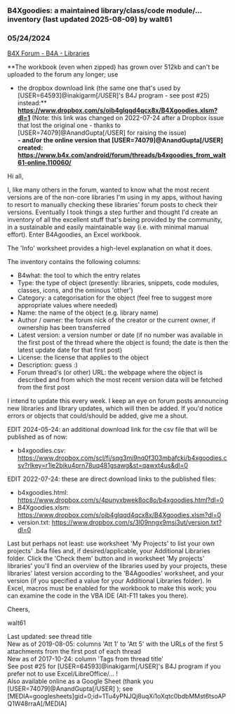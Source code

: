 ### B4Xgoodies: a maintained library/class/code module/... inventory (last updated 2025-08-09) by walt61
### 05/24/2024
[B4X Forum - B4A - Libraries](https://www.b4x.com/android/forum/threads/56175/)

**The workbook (even when zipped) has grown over 512kb and can't be uploaded to the forum any longer; use  
- the dropbox download link (the same one that's used by [USER=64593]@inakigarm[/USER]'s B4J program - see post #25) instead:** [**<https://www.dropbox.com/s/oib4glqqd4qcx8x/B4Xgoodies.xlsm?dl=1>**](https://www.dropbox.com/s/oib4glqqd4qcx8x/B4Xgoodies.xlsm?dl=1) (Note: this link was changed on 2022-07-24 after a Dropbox issue that lost the original one - thanks to [USER=74079]@AnandGupta[/USER] for raising the issue)  
**- and/or the online version that [USER=74079]@AnandGupta[/USER] created: <https://www.b4x.com/android/forum/threads/b4xgoodies_from_walt61-online.110060/>**  
  
Hi all,  
  
I, like many others in the forum, wanted to know what the most recent versions are of the non-core libraries I'm using in my apps, without having to resort to manually checking these libraries' forum posts to check their versions. Eventually I took things a step further and thought I'd create an inventory of all the excellent stuff that's being provided by the community, in a sustainable and easily maintainable way (i.e. with minimal manual effort). Enter B4Agoodies, an Excel workbook.  
  
The 'Info' worksheet provides a high-level explanation on what it does.  
  
The inventory contains the following columns:  
- B4what: the tool to which the entry relates  
- Type: the type of object (presently: libraries, snippets, code modules, classes, icons, and the ominous 'other')  
- Category: a categorisation for the object (feel free to suggest more appropriate values where needed)  
- Name: the name of the object (e.g. library name)  
- Author / owner: the forum nick of the creator or the current owner, if ownership has been transferred  
- Latest version: a version number or date (if no number was available in the first post of the thread where the object is found; the date is then the latest update date for that first post)  
- License: the license that applies to the object  
- Description: guess :)  
- Forum thread's (or other) URL: the webpage where the object is described and from which the most recent version data will be fetched from the first post  
  
I intend to update this every week. I keep an eye on forum posts announcing new libraries and library updates, which will then be added. If you'd notice errors or objects that could/should be added, give me a shout.  
  
EDIT 2024-05-24: an additional download link for the csv file that will be published as of now:  
- b4xgoodies.csv: <https://www.dropbox.com/scl/fi/sqg3mi9nq0f303mbafckj/b4xgoodies.csv?rlkey=r1le2biku4prn78uq481gsawg&st=qawxt4us&dl=0>  
  
EDIT 2022-07-24: these are direct download links to the published files:  
- b4xgoodies.html: <https://www.dropbox.com/s/4punyxbwek8oc8o/b4xgoodies.html?dl=0>  
- B4Xgoodies.xlsm: <https://www.dropbox.com/s/oib4glqqd4qcx8x/B4Xgoodies.xlsm?dl=0>  
- version.txt: <https://www.dropbox.com/s/3l09nngx9msi3ut/version.txt?dl=0>  
  
Last but perhaps not least: use worksheet 'My Projects' to list your own projects' .b4a files and, if desired/applicable, your Additional Libraries folder. Click the 'Check them' button and in worksheet 'My projects' libraries' you'll find an overview of the libraries used by your projects, these libraries' latest version according to the 'B4Agoodies' worksheet, and your version (if you specified a value for your Additional Libraries folder). In Excel, macros must be enabled for the workbook to make this work; you can examine the code in the VBA IDE (Alt-F11 takes you there).  
  
Cheers,  
  
walt61  
  
Last updated: see thread title  
New as of 2019-08-05: columns 'Att 1' to 'Att 5' with the URLs of the first 5 attachments from the first post of each thread  
New as of 2017-10-24: column 'Tags from thread title'  
See post #25 for [USER=64593]@inakigarm[/USER]'s B4J program if you prefer not to use Excel/LibreOffice/… !  
Also available online as a Google Sheet (thank you [USER=74079]@AnandGupta[/USER] ); see [MEDIA=googlesheets]gid=0;id=1Tu4yPNJQj8uqXi1oXqtc0bdbMMst6tsoAPQ1W48rraA[/MEDIA]
